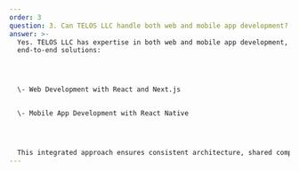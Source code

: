 ```yaml
---
order: 3
question: 3. Can TELOS LLC handle both web and mobile app development?
answer: >-
  Yes. TELOS LLC has expertise in both web and mobile app development, offering
  end-to-end solutions:




  \- Web Development with React and Next.js  


  \- Mobile App Development with React Native  




  This integrated approach ensures consistent architecture, shared components where possible, and seamless user experiences across platforms.
---
```

